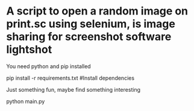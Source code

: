 # A script to open a random image on print.sc using selenium,  is image sharing for screenshot software lightshot
You need python and pip installed

pip install -r requirements.txt #Install dependencies

Just something fun, maybe find something interesting

python main.py
